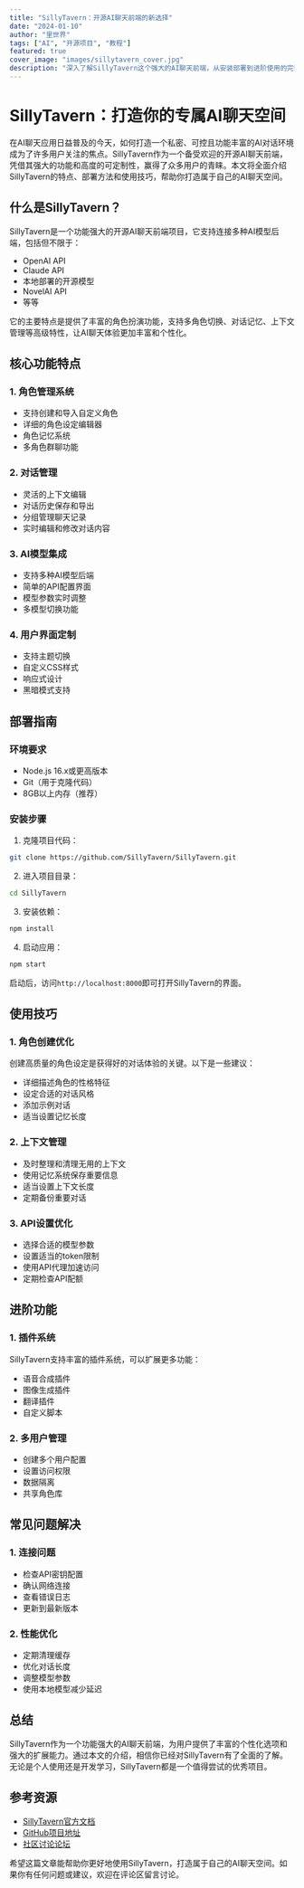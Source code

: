 ```yaml
---
title: "SillyTavern：开源AI聊天前端的新选择"
date: "2024-01-10"
author: "里世界"
tags: ["AI", "开源项目", "教程"]
featured: true
cover_image: "images/sillytavern_cover.jpg"
description: "深入了解SillyTavern这个强大的AI聊天前端，从安装部署到进阶使用的完整指南"
---
```


# SillyTavern：打造你的专属AI聊天空间

在AI聊天应用日益普及的今天，如何打造一个私密、可控且功能丰富的AI对话环境成为了许多用户关注的焦点。SillyTavern作为一个备受欢迎的开源AI聊天前端，凭借其强大的功能和高度的可定制性，赢得了众多用户的青睐。本文将全面介绍SillyTavern的特点、部署方法和使用技巧，帮助你打造属于自己的AI聊天空间。

## 什么是SillyTavern？

SillyTavern是一个功能强大的开源AI聊天前端项目，它支持连接多种AI模型后端，包括但不限于：

- OpenAI API
- Claude API
- 本地部署的开源模型
- NovelAI API
- 等等

它的主要特点是提供了丰富的角色扮演功能，支持多角色切换、对话记忆、上下文管理等高级特性，让AI聊天体验更加丰富和个性化。

## 核心功能特点

### 1. 角色管理系统

- 支持创建和导入自定义角色
- 详细的角色设定编辑器
- 角色记忆系统
- 多角色群聊功能

### 2. 对话管理

- 灵活的上下文编辑
- 对话历史保存和导出
- 分组管理聊天记录
- 实时编辑和修改对话内容

### 3. AI模型集成

- 支持多种AI模型后端
- 简单的API配置界面
- 模型参数实时调整
- 多模型切换功能

### 4. 用户界面定制

- 支持主题切换
- 自定义CSS样式
- 响应式设计
- 黑暗模式支持

## 部署指南

### 环境要求

- Node.js 16.x或更高版本
- Git（用于克隆代码）
- 8GB以上内存（推荐）

### 安装步骤

1. 克隆项目代码：
```bash
git clone https://github.com/SillyTavern/SillyTavern.git
```

2. 进入项目目录：
```bash
cd SillyTavern
```

3. 安装依赖：
```bash
npm install
```

4. 启动应用：
```bash
npm start
```

启动后，访问`http://localhost:8000`即可打开SillyTavern的界面。

## 使用技巧

### 1. 角色创建优化

创建高质量的角色设定是获得好的对话体验的关键。以下是一些建议：

- 详细描述角色的性格特征
- 设定合适的对话风格
- 添加示例对话
- 适当设置记忆长度

### 2. 上下文管理

- 及时整理和清理无用的上下文
- 使用记忆系统保存重要信息
- 适当设置上下文长度
- 定期备份重要对话

### 3. API设置优化

- 选择合适的模型参数
- 设置适当的token限制
- 使用API代理加速访问
- 定期检查API配额

## 进阶功能

### 1. 插件系统

SillyTavern支持丰富的插件系统，可以扩展更多功能：

- 语音合成插件
- 图像生成插件
- 翻译插件
- 自定义脚本

### 2. 多用户管理

- 创建多个用户配置
- 设置访问权限
- 数据隔离
- 共享角色库

## 常见问题解决

### 1. 连接问题

- 检查API密钥配置
- 确认网络连接
- 查看错误日志
- 更新到最新版本

### 2. 性能优化

- 定期清理缓存
- 优化对话长度
- 调整模型参数
- 使用本地模型减少延迟

## 总结

SillyTavern作为一个功能强大的AI聊天前端，为用户提供了丰富的个性化选项和强大的扩展能力。通过本文的介绍，相信你已经对SillyTavern有了全面的了解。无论是个人使用还是开发学习，SillyTavern都是一个值得尝试的优秀项目。

## 参考资源

- [SillyTavern官方文档](https://docs.sillytavern.app/)
- [GitHub项目地址](https://github.com/SillyTavern/SillyTavern)
- [社区讨论论坛](https://github.com/SillyTavern/SillyTavern/discussions)

希望这篇文章能帮助你更好地使用SillyTavern，打造属于自己的AI聊天空间。如果你有任何问题或建议，欢迎在评论区留言讨论。